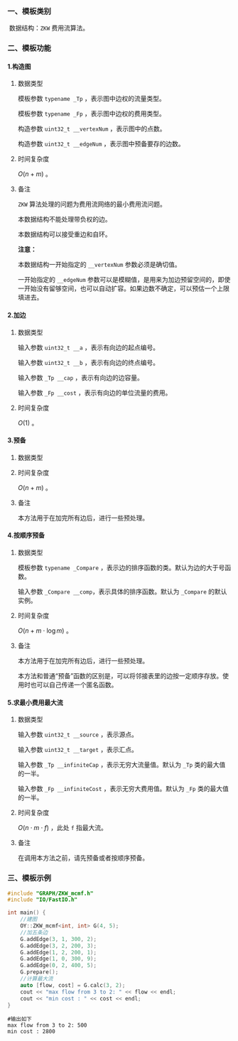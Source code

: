 ### 一、模板类别

​	数据结构：`ZKW` 费用流算法。

### 二、模板功能

#### 1.构造图

1. 数据类型

   模板参数 `typename _Tp` ，表示图中边权的流量类型。

   模板参数 `typename _Fp` ，表示图中边权的费用类型。

   构造参数 `uint32_t __vertexNum`​ ，表示图中的点数。

   构造参数 `uint32_t __edgeNum` ，表示图中预备要存的边数。

2. 时间复杂度

   $O(n+m)$ 。

3. 备注

   `ZKW` 算法处理的问题为费用流网络的最小费用流问题。

   本数据结构不能处理带负权的边。
   
   本数据结构可以接受重边和自环。

   **注意：**
   
   本数据结构一开始指定的 `__vertexNum` 参数必须是确切值。
   
   一开始指定的 `__edgeNum` 参数可以是模糊值，是用来为加边预留空间的，即使一开始没有留够空间，也可以自动扩容。如果边数不确定，可以预估一个上限填进去。

#### 2.加边

1. 数据类型

   输入参数 `uint32_t __a`​ ，表示有向边的起点编号。

   输入参数 `uint32_t __b` ，表示有向边的终点编号。

   输入参数 `_Tp __cap` ，表示有向边的边容量。

   输入参数 `_Fp __cost` ，表示有向边的单位流量的费用。

2. 时间复杂度

   $O(1)$ 。


#### 3.预备

1. 数据类型

2. 时间复杂度

   $O(n+m)$ 。

3. 备注

   本方法用于在加完所有边后，进行一些预处理。

#### 4.按顺序预备

1. 数据类型

   模板参数 `typename _Compare` ，表示边的排序函数的类。默认为边的大于号函数。

   输入参数 `_Compare __comp`，表示具体的排序函数。默认为 `_Compare` 的默认实例。

2. 时间复杂度

   $O(n+m\cdot \log m)$ 。

3. 备注

   本方法用于在加完所有边后，进行一些预处理。

   本方法和普通“预备”函数的区别是，可以将邻接表里的边按一定顺序存放。使用时也可以自己传递一个匿名函数。

#### 5.求最小费用最大流

1. 数据类型

   输入参数 `uint32_t __source` ，表示源点。

   输入参数 `uint32_t __target` ，表示汇点。

   输入参数 `_Tp __infiniteCap` ，表示无穷大流量值。默认为 `_Tp` 类的最大值的一半。

   输入参数 `_Fp __infiniteCost` ，表示无穷大费用值。默认为 `_Fp` 类的最大值的一半。

2. 时间复杂度

   $O(n\cdot m\cdot f)$ ，此处 `f` 指最大流。
   
3. 备注

   在调用本方法之前，请先预备或者按顺序预备。

### 三、模板示例

```c++
#include "GRAPH/ZKW_mcmf.h"
#include "IO/FastIO.h"

int main() {
    //建图
    OY::ZKW_mcmf<int, int> G(4, 5);
    //加五条边
    G.addEdge(3, 1, 300, 2);
    G.addEdge(3, 2, 200, 3);
    G.addEdge(1, 2, 200, 1);
    G.addEdge(1, 0, 300, 9);
    G.addEdge(0, 2, 400, 5);
    G.prepare();
    //计算最大流
    auto [flow, cost] = G.calc(3, 2);
    cout << "max flow from 3 to 2: " << flow << endl;
    cout << "min cost : " << cost << endl;
}
```

```
#输出如下
max flow from 3 to 2: 500
min cost : 2800

```

